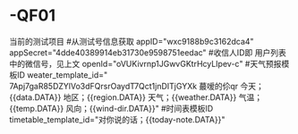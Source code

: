 # -QF01
当前的测试项目
#从测试号信息获取
appID="wxc9188b9c3162dca4"
appSecret="4dde40389914eb31730e9598751eedac"
#收信人ID即 用户列表中的微信号，见上文
openId="oVUKivrnp1JGwvGKtrHcyLIpev-c"
#天气预报模板ID
weater_template_id=" 7Apj7gaR85DZYlVo3dFQrsrOaydT7Qct1jnDITjGYXk    蕞嗳的伱qr    今天；{{data.DATA}} 地区；{{region.DATA}} 天气；{{weather.DATA}} 气温；{{temp.DATA}} 风向；{{wind-dir.DATA}}"
#时间表模板ID
timetable_template_id="对你说的话；{{today-note.DATA}}"
